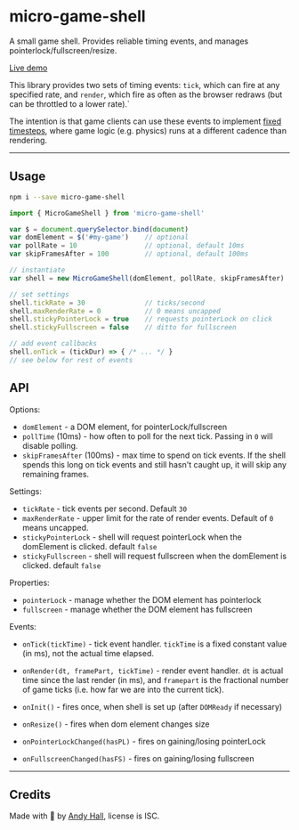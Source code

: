 
# micro-game-shell

A small game shell. Provides reliable timing events, and manages pointerlock/fullscreen/resize.

[Live demo](https://fenomas.github.io/micro-game-shell/)

This library provides two sets of timing events: `tick`, which can fire at any specified rate, and `render`, which fire as often as the browser redraws (but can be throttled to a lower rate).`

The intention is that game clients can use these events to implement 
[fixed timesteps](https://gafferongames.com/post/fix_your_timestep/), where game logic (e.g. physics) runs at a different cadence than rendering.


----

## Usage

```sh
npm i --save micro-game-shell
```

```js
import { MicroGameShell } from 'micro-game-shell'

var $ = document.querySelector.bind(document)
var domElement = $('#my-game')    // optional
var pollRate = 10                 // optional, default 10ms
var skipFramesAfter = 100         // optional, default 100ms

// instantiate
var shell = new MicroGameShell(domElement, pollRate, skipFramesAfter)

// set settings
shell.tickRate = 30               // ticks/second
shell.maxRenderRate = 0           // 0 means uncapped
shell.stickyPointerLock = true    // requests pointerLock on click
shell.stickyFullscreen = false    // ditto for fullscreen

// add event callbacks
shell.onTick = (tickDur) => { /* ... */ }
// see below for rest of events
```


## API

Options:

 * `domElement` - a DOM element, for pointerLock/fullscreen
 * `pollTime` (10ms) - how often to poll for the next tick. Passing in `0` will disable polling.
 * `skipFramesAfter` (100ms) - max time to spend on tick events. If the shell spends this long on tick events and still hasn't caught up, it will skip any remaining frames.

Settings:

 * `tickRate` - tick events per second. Default `30`
 * `maxRenderRate` - upper limit for the rate of render events. Default of `0` means uncapped.
 * `stickyPointerLock` - shell will request pointerLock when the domElement is clicked. default `false`
 * `stickyFullscreen` - shell will request fullscreen when the domElement is clicked. default `false`

Properties:

 * `pointerLock` - manage whether the DOM element has pointerlock
 * `fullscreen` - manage whether the DOM element has fullscreen

Events:

 * `onTick(tickTime)` - tick event handler. `tickTime` is a fixed constant value (in ms), not the actual time elapsed.
 * `onRender(dt, framePart, tickTime)` - render event handler. `dt` is actual time since the last render (in ms), and `framepart` is the fractional number of game ticks (i.e. how far we are into the current tick).

 * `onInit()` - fires once, when shell is set up (after `DOMReady` if necessary)
 * `onResize()` - fires when dom element changes size
 * `onPointerLockChanged(hasPL)` - fires on gaining/losing pointerLock
 * `onFullscreenChanged(hasFS)` - fires on gaining/losing fullscreen


----

## Credits

Made with 🍺 by [Andy Hall](https://twitter.com/fenomas), license is ISC.


